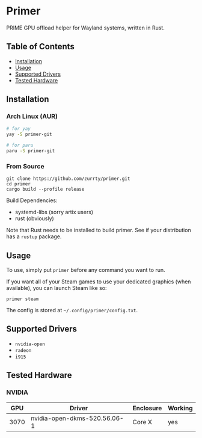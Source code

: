 # Primer

PRIME GPU offload helper for Wayland systems, written in Rust.

## Table of Contents
* [Installation](README.md#installation)
* [Usage](README.md#usage)
* [Supported Drivers](README.md#supported-drivers)
* [Tested Hardware](README.md#tested-hardware)
## Installation
### Arch Linux (AUR)
```sh
# for yay
yay -S primer-git

# for paru
paru -S primer-git
```

### From Source
```
git clone https://github.com/zurrty/primer.git
cd primer
cargo build --profile release
```
Build Dependencies:
* systemd-libs (sorry artix users)
* rust (obviously)

Note that Rust needs to be installed to build primer. See if your distribution has a `rustup` package.

## Usage
To use, simply put `primer` before any command you want to run.

If you want all of your Steam games to use your dedicated graphics (when available), you can launch Steam like so: 
```
primer steam
```
The config is stored at `~/.config/primer/config.txt`. 

## Supported Drivers

* `nvidia-open`
* `radeon`
* `i915`

## Tested Hardware
### NVIDIA
| GPU | Driver | Enclosure | Working |
| --- | --- | --- | --- |
| 3070 | nvidia-open-dkms-520.56.06-1 | Core X | yes